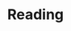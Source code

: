 ---
title: Reading
layout: collection
permalink: /reading/
collection: reading
entries_layout: grid
classes: wide
---